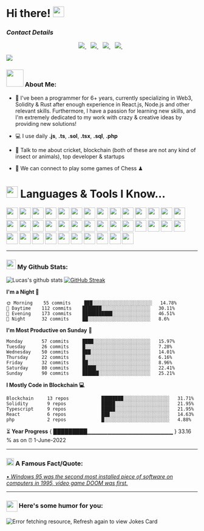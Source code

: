 # Hi there! <img src="https://github.com/TheDudeThatCode/TheDudeThatCode/blob/master/Assets/Hi.gif" width="29px" height="28">
### **_Contact Details_**

<p align='center'>
  <a href="https://t.me/akileus0902">
    <img src="https://img.shields.io/badge/telegram-%230077B5.svg?&style=for-the-badge&logo=telegram&logoColor=white" />
  </a>&nbsp;&nbsp;
  <a href="https://join.skype.com/invite/yqgdgeNnRjir">
    <img src="https://img.shields.io/badge/skype-%231DA1F3.svg?&style=for-the-badge&logo=skype&logoColor=white" />
  </a>&nbsp;&nbsp;
  <a href="mailto:akileus0902@gmail.com">
    <img src="https://img.shields.io/badge/email me-%231DA1F3.svg?&style=for-the-badge&logo=gmail&logoColor=white" />
  </a>&nbsp;&nbsp;
    <a href="https://discordapp.com/users/akileus#5916">
    <img src="https://img.shields.io/badge/discord me-%231DA1F3.svg?&style=for-the-badge&logo=gmail&logoColor=white" />
  </a>&nbsp;&nbsp;
</p>

![](https://camo.githubusercontent.com/992babdffd8c74a1502de375fbdf7e4d54773242/68747470733a2f2f6d656469612e67697068792e636f6d2f6d656469612f53576f536b4e36447854737a71494b4571762f67697068792e676966)

### <img src="https://github.com/TheDudeThatCode/TheDudeThatCode/blob/master/Assets/Developer.gif" width="45px" height="45"> About Me:
- 🏦 I've been a programmer for 6+ years, currently specializing in Web3, Solidity & Rust after enough experience in React.js, Node.js and other relevant skills. Furthermore, I have a passion for learning new skills, and I'm extremely dedicated to my work with crazy & creative ideas by providing new solutions!
     
- 💻 I use daily **.js**, **.ts**, **.sol**, **.tsx**, **.sql**, **.php**
- 💬 Talk to me about cricket, blockchain (both of these are not any kind of insect or animals), top developer & startups
- 👯 We can connect to play some games of Chess ♟

<div>
      <h1><img src="https://media.giphy.com/media/ObNTw8Uzwy6KQ/giphy.gif" width="30px">&nbsp;Languages & Tools I Know...</h1>
      <p align='left'>
      <img height="30" src="https://img.shields.io/badge/html5-%23E34F26.svg?style=for-the-badge&logo=html5&logoColor=white">
      <img height="30" src="https://img.shields.io/badge/css3-%231572B6.svg?style=for-the-badge&logo=css3&logoColor=white"> </code>
      <img height="30" src="https://img.shields.io/badge/SASS-hotpink.svg?style=for-the-badge&logo=SASS&logoColor=white"> </code>
      <img height="30" src="https://img.shields.io/badge/javascript-%23323330.svg?style=for-the-badge&logo=javascript&logoColor=%23F7DF1E"> </code>
      <img height="30" src="https://img.shields.io/badge/typescript-%23007ACC.svg?style=for-the-badge&logo=typescript&logoColor=white"> </code>
      <img height="30" src="https://img.shields.io/badge/node.js-6DA55F?style=for-the-badge&logo=node.js&logoColor=white"> </code>
      <img height="30" src="https://img.shields.io/badge/react-%2320232a.svg?style=for-the-badge&logo=react&logoColor=%2361DAFB"> </code>
      <img height="30" src="https://img.shields.io/badge/angular.js-%23E23237.svg?style=for-the-badge&logo=angularjs&logoColor=white"> </code>
      <img height="30" src="https://img.shields.io/badge/styled--components-DB7093?style=for-the-badge&logo=styled-components&logoColor=white"> </code>
      <img height="30" src="https://img.shields.io/badge/jquery-%230769AD.svg?style=for-the-badge&logo=jquery&logoColor=white"> </code>
      <img height="30" src="https://img.shields.io/badge/MUI-%230081CB.svg?style=for-the-badge&logo=mui&logoColor=white"> </code>
      <img height="30" src="https://img.shields.io/badge/tailwindcss-%2338B2AC.svg?style=for-the-badge&logo=tailwind-css&logoColor=white"> </code>
      <img height="30" src="https://img.shields.io/badge/express.js-%23404d59.svg?style=for-the-badge&logo=express&logoColor=%2361DAFB"> </code>
      <img height="30" src="https://img.shields.io/badge/nestjs-%23E0234E.svg?style=for-the-badge&logo=nestjs&logoColor=white"> </code>
      <img height="30" src="https://img.shields.io/badge/MongoDB-%234ea94b.svg?style=for-the-badge&logo=mongodb&logoColor=white"> </code>
      <img height="30" src="https://img.shields.io/badge/postgres-%23316192.svg?style=for-the-badge&logo=postgresql&logoColor=white"> </code>
      <img height="30" src="https://img.shields.io/badge/-Swagger-%23Clojure?style=for-the-badge&logo=swagger&logoColor=white"> </code>
      <img height="30" src="https://img.shields.io/badge/git-%23F05033.svg?style=for-the-badge&logo=git&logoColor=white"> </code>
      <img height="30" src="https://img.shields.io/badge/c-%2300599C.svg?style=for-the-badge&logo=c&logoColor=white"> </code>
      <img height="30" src="https://img.shields.io/badge/c%23-%23239120.svg?style=for-the-badge&logo=c-sharp&logoColor=white"> </code>
      <img height="30" src="https://img.shields.io/badge/rust-%23000000.svg?style=for-the-badge&logo=rust&logoColor=white"> </code>
      <img height="30" src="https://img.shields.io/badge/Solidity-%23363636.svg?style=for-the-badge&logo=solidity&logoColor=white"> </code>
      <img height="30" src="https://img.shields.io/badge/Ethereum-3C3C3D?style=for-the-badge&logo=Ethereum&logoColor=white"> </code>
      <img height="30" src="https://img.shields.io/badge/Binance-FCD535?style=for-the-badge&logo=binance&logoColor=white"> </code>
      <img height="30" src="https://img.shields.io/badge/tether-168363?style=for-the-badge&logo=tether&logoColor=white"> </code>
      <img height="30" src="https://img.shields.io/badge/github%20actions-%232671E5.svg?style=for-the-badge&logo=githubactions&logoColor=white"> </code>
      <img height="30" src="https://img.shields.io/badge/firebase-%23039BE5.svg?style=for-the-badge&logo=firebase"> </code>
      <img height="30" src="https://img.shields.io/badge/heroku-%23430098.svg?style=for-the-badge&logo=heroku&logoColor=white"> </code>
      <img height="30" src="https://img.shields.io/badge/adobe%20photoshop-%2331A8FF.svg?style=for-the-badge&logo=adobe%20photoshop&logoColor=white"> </code>
      <img height="30" src="https://img.shields.io/badge/figma-%23F24E1E.svg?style=for-the-badge&logo=figma&logoColor=white"> </code>
      <img height="30" src="https://img.shields.io/badge/-Storybook-FF4785?style=for-the-badge&logo=storybook&logoColor=white"> </code>
      <img height="30" src="https://img.shields.io/badge/CodePen-white?style=for-the-badge&logo=codepen&logoColor=black"> </code>
      <img height="30" src="https://img.shields.io/badge/Codesandbox-040404?style=for-the-badge&logo=codesandbox&logoColor=DBDBDB"> </code>
      <img height="30" src="https://img.shields.io/badge/sublime_text-%23575757.svg?style=for-the-badge&logo=sublime-text&logoColor=important"> </code>
      <img height="30" src="https://img.shields.io/badge/Visual%20Studio%20Code-0078d7.svg?style=for-the-badge&logo=visual-studio-code&logoColor=white"> </code>
      <img height="30" src="https://img.shields.io/badge/ESLint-4B3263?style=for-the-badge&logo=eslint&logoColor=white"> </code>
      <img height="30" src="https://img.shields.io/badge/Postman-FF6C37?style=for-the-badge&logo=postman&logoColor=white"> </code>
      <img height="30" src="https://img.shields.io/badge/Trello-%23026AA7.svg?style=for-the-badge&logo=Trello&logoColor=white"> </code>
      </p>
    </div>


---
### <img src='https://media1.giphy.com/media/du3J3cXyzhj75IOgvA/giphy.gif?cid=ecf05e47x2g034i9pzwtzzsd3xgg2w9nr94t4tflbbgo3008&rid=giphy.gif' width='25px' height='25px'> My Github Stats:
![Lucas's github stats](https://github-readme-stats.vercel.app/api?username=Akileus&show_icons=true&title_color=ffc857&icon_color=8ac926&text_color=daf7dc&bg_color=151515&hide=issues&count_private=true&include_all_commits=true)
[![GitHub Streak](https://github-readme-streak-stats.herokuapp.com/?user=ApoorvTyagi&theme=dark)](https://git.io/streak-stats)

<!--START_SECTION:waka-->
**I'm a Night 🦉** 

```text
🌞 Morning    55 commits     ███░░░░░░░░░░░░░░░░░░░░░░   14.78% 
🌆 Daytime    112 commits    ███████░░░░░░░░░░░░░░░░░░   30.11% 
🌃 Evening    173 commits    ███████████░░░░░░░░░░░░░░   46.51% 
🌙 Night      32 commits     ██░░░░░░░░░░░░░░░░░░░░░░░   8.6%

```
**I'm Most Productive on Sunday** 📅 

```text
Monday       57 commits     ████░░░░░░░░░░░░░░░░░░░░░   15.97% 
Tuesday      26 commits     █░░░░░░░░░░░░░░░░░░░░░░░░   7.28% 
Wednesday    50 commits     ███░░░░░░░░░░░░░░░░░░░░░░   14.01% 
Thursday     22 commits     █░░░░░░░░░░░░░░░░░░░░░░░░   6.16% 
Friday       32 commits     ██░░░░░░░░░░░░░░░░░░░░░░░   8.96% 
Saturday     80 commits     █████░░░░░░░░░░░░░░░░░░░░   22.41% 
Sunday       90 commits     ██████░░░░░░░░░░░░░░░░░░░   25.21%

```


**I Mostly Code in Blockchain 💻** 

```text
Blockchain     13 repos            ████████░░░░░░░░░░░░░░░░░   31.71% 
Solidity       9 repos             █████░░░░░░░░░░░░░░░░░░░░   21.95% 
Typescript     9 repos             █████░░░░░░░░░░░░░░░░░░░░   21.95% 
React          6 repos             ███░░░░░░░░░░░░░░░░░░░░░░   14.63% 
php            2 repos             █░░░░░░░░░░░░░░░░░░░░░░░░   4.88%

```

<!--END_SECTION:waka-->

⏳ **Year Progress** { █████████▁▁▁▁▁▁▁▁▁▁▁▁▁▁▁▁▁▁▁▁▁ } 33.16 % as on ⏰ 1-June-2022

---

### <img alt="GIF" src="https://github.com/TheDudeThatCode/TheDudeThatCode/blob/master/Assets/hmm.gif" width="20vw" height="20vw"/> A Famous Fact/Quote:
<a href="https://github.com/marketplace/actions/quote-readme">
<!--STARTS_HERE_QUOTE_README-->
• <i>Windows 95 was the second most installed piece of software on computers in 1995, video game DOOM was first.</i>
<!--ENDS_HERE_QUOTE_README-->
</a>

---

### <img align ='center' src='https://media2.giphy.com/media/UQDSBzfyiBKvgFcSTw/giphy.gif?cid=ecf05e47p3cd513axbek3f56ti3jzizq8hincw20jauyyfyw&rid=giphy.gif' width ='29px' height="29px"> Here's some humor for you:
<img src="https://readme-jokes.vercel.app/api" alt="Error fetching resource, Refresh again to view Jokes Card" />

